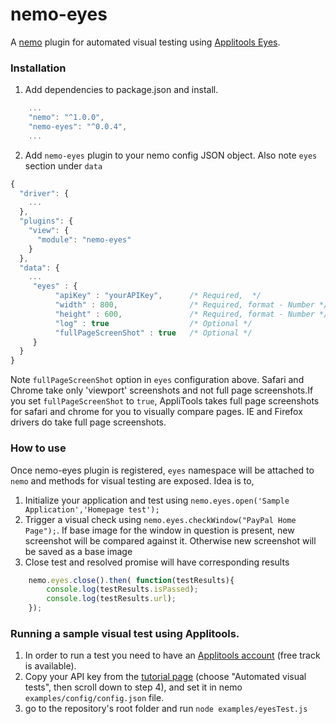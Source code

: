 # nemo-eyes
A [nemo](https://github.com/paypal/nemo) plugin for automated visual testing using [Applitools Eyes](https://applitools.com/).

### Installation

1. Add dependencies to package.json and install.

```javascript
	...
    "nemo": "^1.0.0",
    "nemo-eyes": "^0.0.4",
	...
```

2. Add `nemo-eyes` plugin to your nemo config JSON object. Also note `eyes` section under `data`

```javascript
{
  "driver": {
    ...
  },
  "plugins": {
    "view": {
      "module": "nemo-eyes"
    }
  },
  "data": {
    ...
     "eyes" : {
          "apiKey" : "yourAPIKey",      /* Required,  */
          "width" : 800,                /* Required, format - Number */
          "height" : 600,               /* Required, format - Number */
          "log" : true                  /* Optional */
          "fullPageScreenShot" : true   /* Optional */
     }
  }
}
```

Note `fullPageScreenShot` option in `eyes` configuration above. Safari and Chrome take only 'viewport' screenshots and not full page screenshots.If you set `fullPageScreenShot` to `true`, AppliTools takes full page screenshots for safari and chrome for you to visually compare pages. IE and Firefox drivers do take full page screenshots.

### How to use
Once nemo-eyes plugin is registered, `eyes` namespace will be attached to `nemo` and methods for visual testing are exposed. Idea is to,

1. Initialize your application and test using `nemo.eyes.open('Sample Application','Homepage test');`
2. Trigger a visual check using `nemo.eyes.checkWindow("PayPal Home Page");`.
If base image for the window in question is present, new screenshot will be compared against it. Otherwise new screenshot will be saved as a base image
3. Close test and resolved promise will have corresponding results
```javascript
    nemo.eyes.close().then( function(testResults){
        console.log(testResults.isPassed);
        console.log(testResults.url);
    });
```
### Running a sample visual test using Applitools.
1. In order to run a test you need to have an [Applitools account](https://applitools.com/sign-up/) (free track is available).
1. Copy your API key from the [tutorial page](https://eyes.applitools.com/app/tutorial) (choose "Automated visual tests", then scroll down to step 4), and set it in nemo `examples/config/config.json` file.
1. go to the repository's root folder and run `node examples/eyesTest.js`

